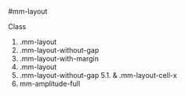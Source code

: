 #mm-layout

Class
1. .mm-layout
2. .mm-layout-without-gap
3. .mm-layout-with-margin
4. .mm-layout
5. .mm-layout-without-gap
  5.1. & .mm-layout-cell-x
6. mm-amplitude-full